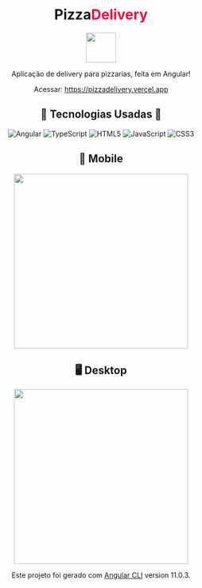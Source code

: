 <h1>
  <center>
    Pizza<span style="color: #ff033c">Delivery</span>
  </center>
</h1>

<center>
  <img src="./github/pizza.svg" width="60"></img>

  <p>Aplicação de delivery para pizzarias, feita em Angular!</p>

  Acessar: <a href=" https://pizzadelivery.vercel.app"> https://pizzadelivery.vercel.app</a>


## :hammer: **Tecnologias Usadas** :wrench:
  ![Angular](https://img.shields.io/badge/-Angular-e00000?style=flat-square&logo=Angular)
  ![TypeScript](https://img.shields.io/badge/-TypeScript-black?style=flat-square&logo=typescript)
  ![HTML5](https://img.shields.io/badge/-HTML5-E34F26?style=flat-square&logo=html5&logoColor=white)
  ![JavaScript](https://img.shields.io/badge/-JavaScript-black?style=flat-square&logo=javascript)
  ![CSS3](https://img.shields.io/badge/-CSS3-1572B6?style=flat-square&logo=css3)

  ## :iphone: Mobile

  <img src="./github/interface.gif" width="350"></img>
  
  ## :desktop_computer: Desktop

  <img src="./github/desktop.png" width="350"></img>

  Este projeto foi gerado com [Angular CLI](https://github.com/angular/angular-cli) version 11.0.3.


</center>
